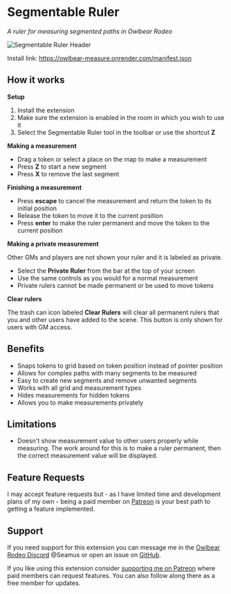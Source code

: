 # Segmentable Ruler

_A ruler for measuring segmented paths in Owlbear Rodeo_

![Segmentable Ruler Header](https://github.com/SeamusFinlayson/owlbear-measure/assets/77430559/aeef3835-ac5f-4497-af0c-e8c54bc17cdd)

Install link: https://owlbear-measure.onrender.com/manifest.json

## How it works

**Setup**

1. Install the extension
2. Make sure the extension is enabled in the room in which you wish to use it
3. Select the Segmentable Ruler tool in the toolbar or use the shortcut **Z**

**Making a measurement**

- Drag a token or select a place on the map to make a measurement
- Press **Z** to start a new segment
- Press **X** to remove the last segment

**Finishing a measurement**

- Press **escape** to cancel the measurement and return the token to its initial position
- Release the token to move it to the current position
- Press **enter** to make the ruler permanent and move the token to the current position

**Making a private measurement**

Other GMs and players are not shown your ruler and it is labeled as private.

- Select the **Private Ruler** from the bar at the top of your screen
- Use the same controls as you would for a normal measurement
- Private rulers cannot be made permanent or be used to move tokens

**Clear rulers**

The trash can icon labeled **Clear Rulers** will clear all permanent rulers that you and other users have added to the scene. This button is only shown for users with GM access.

## Benefits

- Snaps tokens to grid based on token position instead of pointer position
- Allows for complex paths with many segments to be measured
- Easy to create new segments and remove unwanted segments
- Works with all grid and measurement types
- Hides measurements for hidden tokens
- Allows you to make measurements privately

## Limitations

- Doesn't show measurement value to other users properly while measuring. The work around for this is to make a ruler permanent, then the correct measurement value will be displayed.

## Feature Requests

I may accept feature requests but - as I have limited time and development plans of my own - being a paid member on [Patreon](https://www.patreon.com/SeamusFinlayson) is your best path to getting a feature implemented.

## Support

If you need support for this extension you can message me in the [Owlbear Rodeo Discord](https://discord.gg/yWSErB6Qaj) @Seamus or open an issue on [GitHub](https://github.com/SeamusFinlayson/owlbear-measure).

If you like using this extension consider [supporting me on Patreon](https://www.patreon.com/SeamusFinlayson) where paid members can request features. You can also follow along there as a free member for updates.
